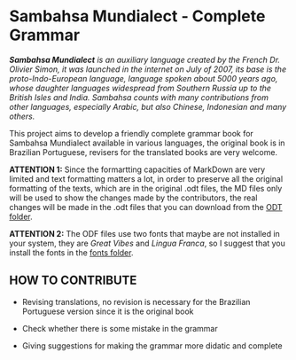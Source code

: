 # Sambahsa Mundialect - Complete Grammar

***Sambahsa Mundialect** is an auxiliary language created by the French Dr. Olivier Simon, it was launched in the internet on July of 2007, its base is the proto-Indo-European language, language spoken about 5000 years ago, whose daughter languages widespread from Southern Russia up to the British Isles and India. Sambahsa counts with many contributions from other languages, especially Arabic, but also Chinese, Indonesian and many others.*

This project aims to develop a friendly complete grammar book for Sambahsa Mundialect available in various languages, the original book is in Brazilian Portuguese, revisers for the translated books are very welcome.

**ATTENTION 1:** Since the formartting capacities of MarkDown are very limited and text formatting matters a lot, in order to preserve all the original formatting of the texts, which are in the original .odt files, the MD files only will be used to show the changes made by the contributors, the real changes will be made in the .odt files that you can download from the [ODT folder](https://github.com/hmslima/sambahsacompletegrammar/tree/master/ODT).

**ATTENTION 2:** The ODF files use two fonts that maybe are not installed in your system, they are *Great Vibes* and *Lingua Franca*, so I suggest that you install the fonts in the [fonts folder](https://github.com/hmslima/sambahsacompletegrammar/tree/master/fonts).

## HOW TO CONTRIBUTE

* Revising translations, no revision is necessary for the Brazilian Portuguese version since it is the original book

* Check whether there is some mistake in the grammar

* Giving suggestions for making the grammar more didatic and complete


